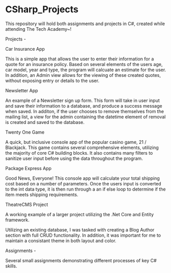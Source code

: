 # CSharp_Projects
This repository will hold both assignments and projects in C#, created while attending The Tech Academy~!

Projects -

Car Insurance App

This is a simple app that allows the user to enter their information for a quote for an insurance policy. Based on several elements of the users age, car model, year and type, the program will calcuate an estimate for the user. In addition, an Admin view allows for the viewing of these created quotes, without exposing entry or details to the user.

Newsletter App

An example of a Newsletter sign up form. This form will take in user input and save their information to a database, and produce a success message when saved. In additon, if the user chooses to remove themselves from the mailing list, a view for the admin containing the datetime element of removal is created and saved to the database.

Twenty One Game

A quick, but inclusive console app of the popular casino game, 21 / Blackjack. This game contains several comprehensive elements, utilizing the majority of core C# building blocks. It also contains many filters to sanitize user input before using the data throughout the program.

Package Express App

Good News, Everyone! This console app will calculate your total shipping cost based on a number of parameters. Once the users input is converted to the int data type, it is then run through a an if else loop to determine if the item meets shipping requirements.

TheatreCMS Project

A working example of a larger project utilizing the .Net Core and Entity framework.

Utilizing an existing database, I was tasked with creating a Blog Author section with full CRUD functionality. In addition, it was important for me to maintain a consistant theme in both layout and color.




Assignments -

Several small assignments demonstrating different processes of key C# skills.




